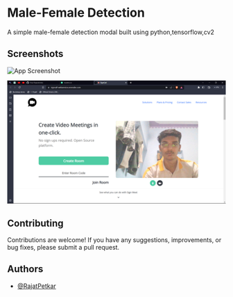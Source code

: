 
# Male-Female Detection
A simple male-female detection modal built using python,tensorflow,cv2


## Screenshots

![App Screenshot](https://github.com/RajatPetkar/)

![App Screenshot](https://github.com/RajatPetkar/SignCall-2/blob/main/Screenshot%20(61).png)

## Contributing

Contributions are welcome! If you have any suggestions, improvements, or bug fixes, please submit a pull request.


## Authors

- [@RajatPetkar](https://www.github.com/RajatPetkar)

